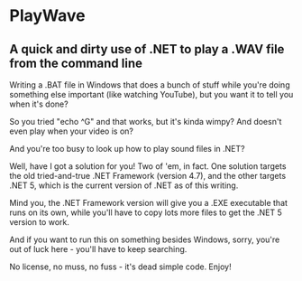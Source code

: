 # PlayWave
## A quick and dirty use of .NET to play a .WAV file from the command line

Writing a .BAT file in Windows that does a bunch of stuff while you're doing
something else important (like watching YouTube), but you want it to tell you
when it's done?

So you tried "echo ^G" and that works, but it's kinda wimpy?  And doesn't even
play when your video is on?

And you're too busy to look up how to play sound files in .NET?

Well, have I got a solution for you!  Two of 'em, in fact.  One solution targets
the old tried-and-true .NET Framework (version 4.7), and the other targets .NET
5, which is the current version of .NET as of this writing.

Mind you, the .NET Framework version will give you a .EXE executable that runs
on its own, while you'll have to copy lots more files to get the .NET 5 version
to work.

And if you want to run this on something besides Windows, sorry, you're out of
luck here - you'll have to keep searching.

No license, no muss, no fuss - it's dead simple code.  Enjoy!

